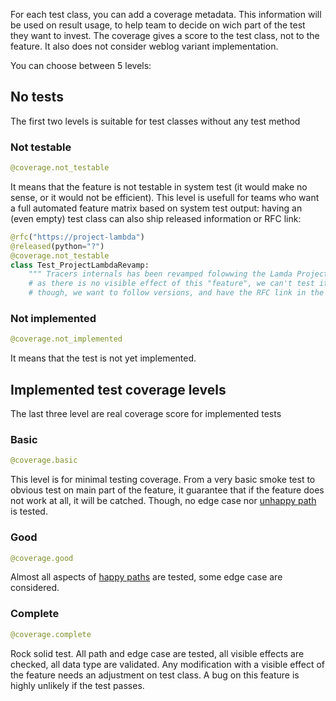For each test class, you can add a coverage metadata. This information will be used on result usage, to help team to decide on wich part of the test they want to invest. The coverage gives a score to the test class, not to the feature. It also does not consider weblog variant implementation.

You can choose between 5 levels:

## No tests

The first two levels is suitable for test classes without any test method

### Not testable

``` python
@coverage.not_testable
```

It means that the feature is not testable in system test (it would make no sense, or it would not be efficient). This level is usefull for teams who want a full automated feature matrix based on system test output: having an (even empty) test class can also ship released information or RFC link:

``` python
@rfc("https://project-lambda")
@released(python="?")
@coverage.not_testable
class Test_ProjectLambdaRevamp:
    """ Tracers internals has been revamped folowwing the Lamda Project """
    # as there is no visible effect of this "feature", we can't test it
    # though, we want to follow versions, and have the RFC link in the feature matrix
```

### Not implemented

``` python
@coverage.not_implemented
```

It means that the test is not yet implemented.

## Implemented test coverage levels

The last three level are real coverage score for implemented tests

### Basic

``` python
@coverage.basic
```

This level is for minimal testing coverage. From a very basic smoke test to obvious test on main part of the feature, it guarantee that if the feature does not work at all, it will be catched. Though, no edge case nor [unhappy path](https://en.wikipedia.org/wiki/Happy_path) is tested.

### Good

``` python
@coverage.good
```

Almost all aspects of [happy paths](https://en.wikipedia.org/wiki/Happy_path) are tested, some edge case are considered. 

### Complete

``` python
@coverage.complete
```

Rock solid test. All path and edge case are tested, all visible effects are checked, all data type are validated. Any modification with a visible effect of the feature needs an adjustment on test class. A bug on this feature is highly unlikely if the test passes.
